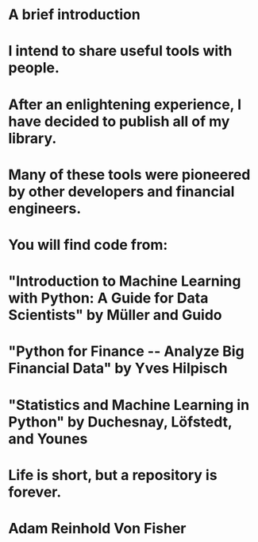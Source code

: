 # A brief introduction
# I intend to share useful tools with people.
# After an enlightening experience, I have decided to publish all of my library.
# Many of these tools were pioneered by other developers and financial engineers.
# You will find code from:
# "Introduction to Machine Learning with Python: A Guide for Data Scientists" by Müller and Guido
# "Python for Finance -- Analyze Big Financial Data" by Yves Hilpisch
# "Statistics and Machine Learning in Python" by Duchesnay, Löfstedt, and Younes
# Life is short, but a repository is forever.
# Adam Reinhold Von Fisher
